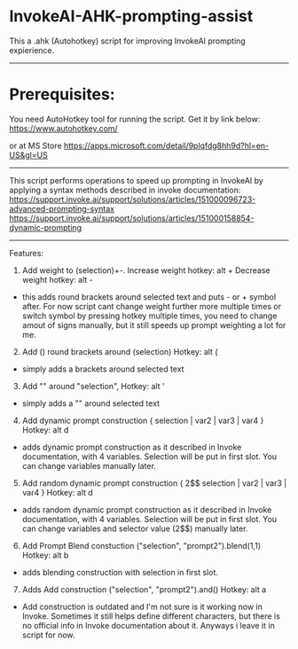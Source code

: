 # InvokeAI-AHK-prompting-assist
This a .ahk (Autohotkey) script for improving InvokeAI prompting expierience. 

---
# Prerequisites:

You need AutoHotkey tool for running the script. Get it by link below:
https://www.autohotkey.com/

or at MS Store
https://apps.microsoft.com/detail/9plqfdg8hh9d?hl=en-US&gl=US

---

This script performs operations to speed up prompting in InvokeAI by applying a syntax methods described in invoke documentation:
https://support.invoke.ai/support/solutions/articles/151000096723-advanced-prompting-syntax
https://support.invoke.ai/support/solutions/articles/151000158854-dynamic-prompting


---

Features:
1. Add weight to (selection)+-.
Increase weight hotkey: alt +
Decrease weight hotkey: alt -
- this adds round brackets around selected text and puts - or + symbol after.
 For now script cant change weight further more multiple times or switch symbol by pressing hotkey multiple times, you need to change amout of signs manually, but it still speeds up prompt weighting a lot for me.

2. Add () round brackets around (selection)
Hotkey: alt (
- simply adds a brackets around selected text

3. Add "" around "selection",
Hotkey: alt '
- simply adds a "" around selected text

4. Add dynamic prompt construction { selection | var2 | var3 | var4 }
Hotkey: alt d
- adds dynamic prompt construction as it described in Invoke documentation, with 4 variables. Selection will be put in first slot. You can change variables manually later.

5. Add random dynamic prompt construction { 2$$ selection | var2 | var3 | var4 }
Hotkey: alt d
- adds random dynamic prompt construction as it described in Invoke documentation, with 4 variables. Selection will be put in first slot. You can change variables and selector value (2$$) manually later.

6. Add Prompt Blend constuction ("selection", "prompt2").blend(1,1)
Hotkey: alt b
- adds blending construction with selection in first slot.

7. Adds Add construction ("selection", "prompt2").and()
Hotkey: alt a
- Add construction is outdated and I'm not sure is it working now in Invoke. Sometimes it still helps define different characters, but there is no official info in Invoke documentation about it. Anyways i leave it in script for now.
